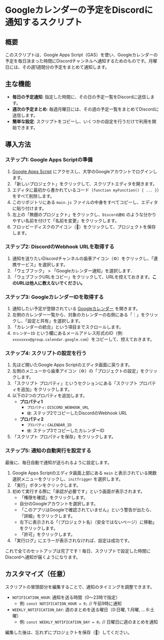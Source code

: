 # Googleカレンダーの予定をDiscordに通知するスクリプト

## 概要

このスクリプトは、Google Apps Script（GAS）を使い、Googleカレンダーの予定を毎日決まった時間にDiscordチャンネルへ通知するためのものです。月曜日には、その週1週間分の予定をまとめて通知します。

## 主な機能

-   **毎日の予定通知**: 指定した時間に、その日の予定一覧をDiscordに送信します。
-   **週次の予定まとめ**: 毎週月曜日には、その週の予定一覧をまとめてDiscordに送信します。
-   **簡単な設定**: スクリプトをコピーし、いくつかの設定を行うだけで利用を開始できます。

## 導入方法

### ステップ1: Google Apps Scriptの準備

1.  [Google Apps Script](https://script.google.com/home) にアクセスし、大学のGoogleアカウントでログインします。
2.  「新しいプロジェクト」をクリックして、スクリプトエディタを開きます。
3.  エディタに最初から書かれているコード（`function myFunction() { ... }`）をすべて削除します。
4.  このリポジトリにある `main.js` ファイルの中身をすべてコピーし、エディタに貼り付けます。
5.  左上の「無題のプロジェクト」をクリックし、`Discord通知` のような分かりやすい名前を付けて「名前を変更」をクリックします。
6.  フロッピーディスクのアイコン（💾）をクリックして、プロジェクトを保存します。

### ステップ2: DiscordのWebhook URLを取得する

1.  通知を送りたいDiscordチャンネルの歯車アイコン（⚙️）をクリックし、「連携サービス」を選択します。
2.  「ウェブフック」 > 「Googleカレンダー通知」を選択します．
3.  「ウェブフックURLをコピー」をクリックして、URLを控えておきます。**このURLは他人に教えないでください。**

### ステップ3: GoogleカレンダーIDを取得する

1.  通知したい予定が登録されている [Googleカレンダー](https://calendar.google.com/) を開きます。
2.  左側のカレンダー一覧から、対象のカレンダーの右側にある「︙」をクリックし、「設定と共有」を選択します。
3.  「カレンダーの統合」という項目までスクロールします。
4.  `カレンダーID` という欄にあるメールアドレス形式のID（例: `xxxxxxxx@group.calendar.google.com`）をコピーして、控えておきます。

### ステップ4: スクリプトの設定を行う

1.  先ほど開いたGoogle Apps Scriptのエディタ画面に戻ります。
2.  左側のメニューから歯車アイコン（⚙️）の「プロジェクトの設定」をクリックします。
3.  「スクリプト プロパティ」というセクションにある「スクリプト プロパティを追加」をクリックします。
4.  以下の2つのプロパティを追加します。
    -   **プロパティ1**
        -   `プロパティ`: `DISCORD_WEBHOOK_URL`
        -   `値`: ステップ2でコピーしたDiscordのWebhook URL
    -   **プロパティ2**
        -   `プロパティ`: `CALENDAR_ID`
        -   `値`: ステップ3でコピーしたカレンダーID
5.  「スクリプト プロパティを保存」をクリックします。

### ステップ5: 通知の自動実行を設定する

最後に、毎日自動で通知が送られるように設定します。

1.  Google Apps Scriptのエディタ画面上部にある `main` と表示されている関数選択メニューをクリックし、`initTrigger` を選択します。
2.  「実行」ボタンをクリックします。
3.  初めて実行する際に「承認が必要です」という画面が表示されます。
    -   「権限を確認」をクリックします。
    -   自分のGoogleアカウントを選択します。
    -   「このアプリはGoogleで確認されていません」という警告が出たら、「詳細」をクリックします。
    -   左下に表示される「（プロジェクト名）（安全ではないページ）に移動」をクリックします。
    -   「許可」をクリックします。
4.  「実行ログ」にエラーが表示されなければ、設定は成功です。

これで全てのセットアップは完了です！毎日、スクリプトで設定した時間にDiscordへ通知が届くようになります。

## カスタマイズ（任意）

スクリプトの冒頭部分を編集することで、通知のタイミングを調整できます。

-   `NOTIFICATION_HOUR`: 通知を送る時間（0〜23時で指定）
    -   例: `const NOTIFICATION_HOUR = 9;` // 午前9時に通知
-   `WEEKLY_NOTIFICATION_DAY`: 週のまとめを送る曜日（0:日曜, 1:月曜, ... 6:土曜）
    -   例: `const WEEKLY_NOTIFICATION_DAY = 0;` // 日曜日に週のまとめを通知

編集した後は、忘れずにプロジェクトを保存（💾）してください。
